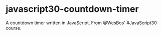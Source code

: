 # javascript30-countdown-timer
A countdown timer written in JavaScript. From @WesBos' #JavaScript30 course.
